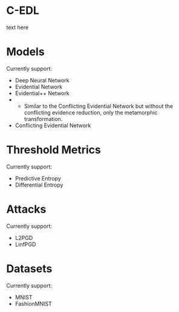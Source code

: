 # C-EDL

text here

# Models
Currently support:
- Deep Neural Network
- Evidential Network
- Evidential++ Network
- - Similar to the Conflicting Evidential Network but without the conflicting evidence reduction, only the metamorphic transformation.
- Conflicting Evidential Network

# Threshold Metrics
Currently support:
- Predictive Entropy
- Differential Entropy

# Attacks
Currently support:
- L2PGD
- LinfPGD

# Datasets
Currently support:
- MNIST
- FashionMNIST
